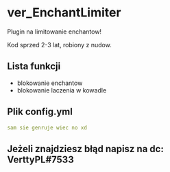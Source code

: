 # ver_EnchantLimiter
Plugin na limitowanie enchantow!

Kod sprzed 2-3 lat, robiony z nudow.
## Lista funkcji
- blokowanie enchantow
- blokowanie laczenia w kowadle

## Plik config.yml

```yml
sam sie genruje wiec no xd
```
## Jeżeli znajdziesz błąd napisz na dc: VerttyPL#7533
